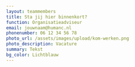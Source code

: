 ```yaml
---
layout: teammembers
title: Sta jij hier binnenkort?
function: Organisatieadviseur
email: jouwnaam@humanc.nl
phonenumber: 06 12 34 56 78
photo_url: /assets/images/upload/kom-werken.png
photo_description: Vacature
summary: T﻿ekst
bg_color: Lichtblauw
---
```

